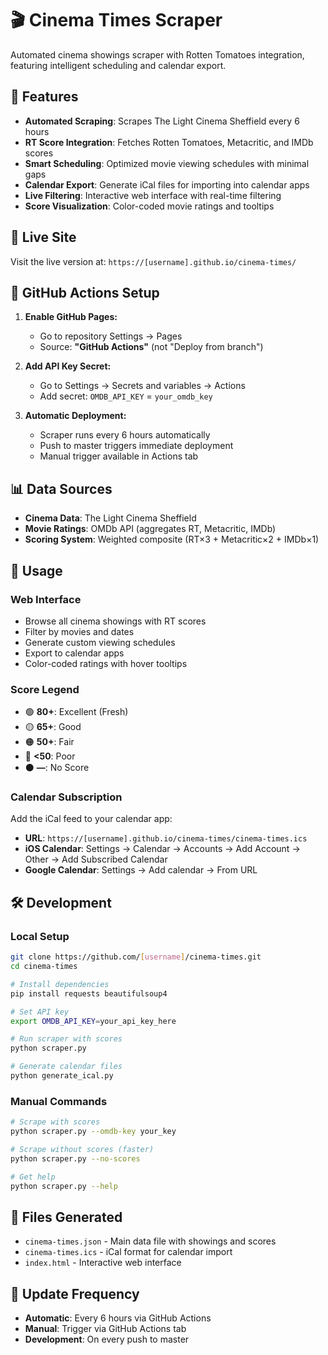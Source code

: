 # 🎬 Cinema Times Scraper

Automated cinema showings scraper with Rotten Tomatoes integration, featuring intelligent scheduling and calendar export.

## 🌟 Features

- **Automated Scraping**: Scrapes The Light Cinema Sheffield every 6 hours
- **RT Score Integration**: Fetches Rotten Tomatoes, Metacritic, and IMDb scores
- **Smart Scheduling**: Optimized movie viewing schedules with minimal gaps
- **Calendar Export**: Generate iCal files for importing into calendar apps
- **Live Filtering**: Interactive web interface with real-time filtering
- **Score Visualization**: Color-coded movie ratings and tooltips

## 🚀 Live Site

Visit the live version at: `https://[username].github.io/cinema-times/`

## 🔧 GitHub Actions Setup

1. **Enable GitHub Pages:**
   - Go to repository Settings → Pages
   - Source: **"GitHub Actions"** (not "Deploy from branch")

2. **Add API Key Secret:**
   - Go to Settings → Secrets and variables → Actions
   - Add secret: `OMDB_API_KEY` = `your_omdb_key`

3. **Automatic Deployment:**
   - Scraper runs every 6 hours automatically
   - Push to master triggers immediate deployment
   - Manual trigger available in Actions tab

## 📊 Data Sources

- **Cinema Data**: The Light Cinema Sheffield
- **Movie Ratings**: OMDb API (aggregates RT, Metacritic, IMDb)
- **Scoring System**: Weighted composite (RT×3 + Metacritic×2 + IMDb×1)

## 📱 Usage

### Web Interface
- Browse all cinema showings with RT scores
- Filter by movies and dates  
- Generate custom viewing schedules
- Export to calendar apps
- Color-coded ratings with hover tooltips

### Score Legend
- 🟢 **80+**: Excellent (Fresh)
- 🟡 **65+**: Good 
- 🟠 **50+**: Fair
- 🔴 **<50**: Poor
- ⚫ **—**: No Score

### Calendar Subscription
Add the iCal feed to your calendar app:
- **URL**: `https://[username].github.io/cinema-times/cinema-times.ics`
- **iOS Calendar**: Settings → Calendar → Accounts → Add Account → Other → Add Subscribed Calendar
- **Google Calendar**: Settings → Add calendar → From URL

## 🛠 Development

### Local Setup
```bash
git clone https://github.com/[username]/cinema-times.git
cd cinema-times

# Install dependencies
pip install requests beautifulsoup4

# Set API key
export OMDB_API_KEY=your_api_key_here

# Run scraper with scores
python scraper.py

# Generate calendar files
python generate_ical.py
```

### Manual Commands
```bash
# Scrape with scores
python scraper.py --omdb-key your_key

# Scrape without scores (faster)
python scraper.py --no-scores

# Get help
python scraper.py --help
```

## 📁 Files Generated
- `cinema-times.json` - Main data file with showings and scores
- `cinema-times.ics` - iCal format for calendar import
- `index.html` - Interactive web interface

## 🔄 Update Frequency
- **Automatic**: Every 6 hours via GitHub Actions
- **Manual**: Trigger via GitHub Actions tab
- **Development**: On every push to master